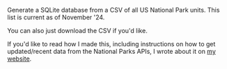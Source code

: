 Generate a SQLite database from a CSV of all US National Park units. This list is current as of November '24.

You can also just download the CSV if you'd like.

If you'd like to read how I made this, including instructions on how to get updated/recent data from the National Parks APIs, I wrote about it on [my website](https://wesleyhitson.com/posts/).